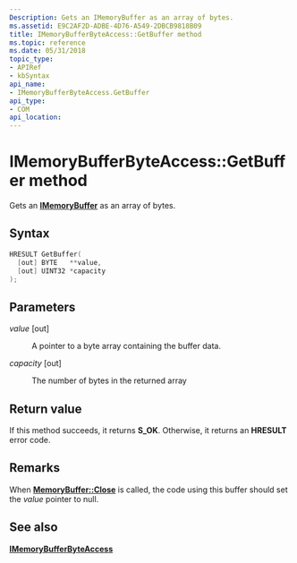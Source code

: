 ```yaml
---
Description: Gets an IMemoryBuffer as an array of bytes.
ms.assetid: E9C2AF2D-ADBE-4D76-A549-2DBCB9818B09
title: IMemoryBufferByteAccess::GetBuffer method
ms.topic: reference
ms.date: 05/31/2018
topic_type: 
- APIRef
- kbSyntax
api_name: 
- IMemoryBufferByteAccess.GetBuffer
api_type: 
- COM
api_location: 
---
```


# IMemoryBufferByteAccess::GetBuffer method

Gets an [**IMemoryBuffer**](https://msdn.microsoft.com/en-us/library/Dn921670(v=WIN.10).aspx) as an array of bytes.

## Syntax


```C++
HRESULT GetBuffer(
  [out] BYTE   **value,
  [out] UINT32 *capacity
);
```



## Parameters

<dl> <dt>

*value* \[out\]
</dt> <dd>

A pointer to a byte array containing the buffer data.

</dd> <dt>

*capacity* \[out\]
</dt> <dd>

The number of bytes in the returned array

</dd> </dl>

## Return value

If this method succeeds, it returns **S\_OK**. Otherwise, it returns an **HRESULT** error code.

## Remarks

When [**MemoryBuffer::Close**](https://msdn.microsoft.com/en-us/library/Dn921676(v=WIN.10).aspx) is called, the code using this buffer should set the *value* pointer to null.

## See also

<dl> <dt>

[**IMemoryBufferByteAccess**](https://msdn.microsoft.com/en-us/library/Mt297505(v=VS.85).aspx)
</dt> </dl>

 

 



